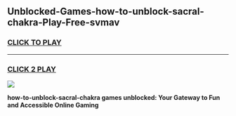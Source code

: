 
## Unblocked-Games-how-to-unblock-sacral-chakra-Play-Free-svmav
<h3>
<a href="https://premium76.site?title=how-to-unblock-sacral-chakra&ref=18A1">CLICK TO PLAY</a></h3>
<hr>

<h3>
<a href="https://premium76.site?title=how-to-unblock-sacral-chakra&ref=18A1">CLICK 2 PLAY</a>
  
</h3>

<a href="https://premium76.site?title=how-to-unblock-sacral-chakra&ref=18A1"><img src="https://clearcache.store/games.png"></a>


**how-to-unblock-sacral-chakra games unblocked: Your Gateway to Fun and Accessible Online Gaming**
